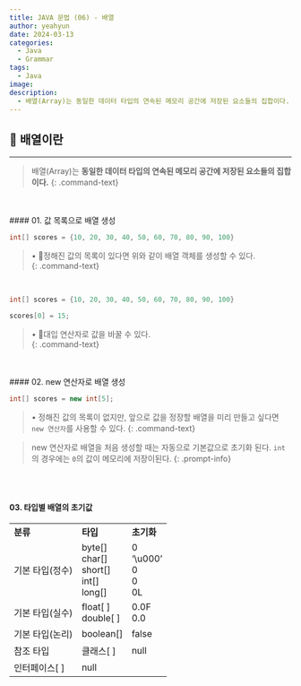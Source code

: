 ```yaml
---
title: JAVA 문법 (06) - 배열
author: yeahyun
date: 2024-03-13
categories:
  - Java
  - Grammar
tags:
  - Java
image: 
description:
  - 배열(Array)는 동일한 데이터 타입의 연속된 메모리 공간에 저장된 요소들의 집합이다.
---
```

## 🔎 배열이란
---

>배열(Array)는 **동일한 데이터 타입의 연속된 메모리 공간에 저장된 요소들의 집합이다.**
{: .command-text}


<br>
<br>
#### 01. 값 목록으로 배열 생성

```java
int[] scores = {10, 20, 30, 40, 50, 60, 70, 80, 90, 100}
```

>• 정해진 값의 목록이 있다면 위와 같이 배열 객체를 생성할 수 있다.  
{: .command-text}

<br>

```java
int[] scores = {10, 20, 30, 40, 50, 60, 70, 80, 90, 100}

scores[0] = 15;
```

>• 대입 연산자로 값을 바꿀 수 있다.  
{: .command-text}

<br>
<br>
#### 02. new 연산자로 배열 생성

```java
int[] scores = new int[5];
```

>• 정해진 값의 목록이 없지만, 앞으로 값을 정장할 배열을 미리 만들고 싶다면 `new 연산자`를 사용할 수 있다.
{: .command-text}

>new 연산자로 배열을 처음 생성할 때는 자동으로 기본값으로 초기화 된다.
>`int`의 경우에는 `0`의 값이 메모리에 저장이된다.
{: .prompt-info}

<br>
<br>

#### 03. 타입별 배열의 초기값

|           |                                                        |                                      |
| --------- | ------------------------------------------------------ | ------------------------------------ |
| **분류**    | **타입**                                                 | **초기화**                              |
| 기본 타입(정수) | byte[]  <br>char[]  <br>short[]  <br>int[]  <br>long[] | 0  <br>‘\u000’  <br>0  <br>0  <br>0L |
| 기본 타입(실수) | float[ ]  <br>double[ ]                                | 0.0F  <br>0.0                        |
| 기본 타입(논리) | boolean[]                                              | false                                |
| 참조 타입     | 클래스[ ]                                                 | null                                 |
| 인터페이스[ ]  | null                                                   |                                      |

